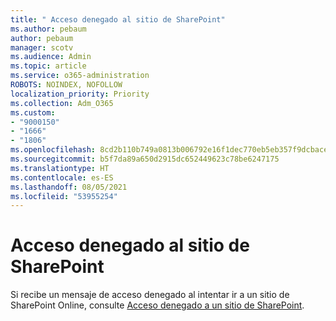 ```yaml
---
title: " Acceso denegado al sitio de SharePoint"
ms.author: pebaum
author: pebaum
manager: scotv
ms.audience: Admin
ms.topic: article
ms.service: o365-administration
ROBOTS: NOINDEX, NOFOLLOW
localization_priority: Priority
ms.collection: Adm_O365
ms.custom:
- "9000150"
- "1666"
- "1806"
ms.openlocfilehash: 8cd2b110b749a0813b006792e16f1dec770eb5eb357f9dcbaceb74dbf4c2dfb4
ms.sourcegitcommit: b5f7da89a650d2915dc652449623c78be6247175
ms.translationtype: HT
ms.contentlocale: es-ES
ms.lasthandoff: 08/05/2021
ms.locfileid: "53955254"
---
```

# <a name="access-denied-to-sharepoint-site"></a>Acceso denegado al sitio de SharePoint

Si recibe un mensaje de acceso denegado al intentar ir a un sitio de SharePoint Online, consulte [Acceso denegado a un sitio de SharePoint](https://docs.microsoft.com/sharepoint/troubleshoot/administration/access-denied-or-need-permission-error-sharepoint-online-or-onedrive-for-business#when-accessing-a-sharepoint-site).

